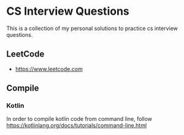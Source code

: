 # CS Interview Questions
This is a collection of my personal solutions to practice cs interview questions. 

## LeetCode
- https://www.leetcode.com


## Compile
### Kotlin
In order to compile kotlin code from command line, follow https://kotlinlang.org/docs/tutorials/command-line.html